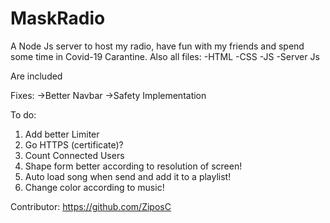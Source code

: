 # MaskRadio
A Node Js server to host my radio, have fun with my friends and spend some time in Covid-19 Carantine. Also all files:
-HTML
-CSS
-JS
-Server Js

Are included

Fixes:
->Better Navbar
->Safety Implementation

To do:
1. Add better Limiter
2. Go HTTPS (certificate)?
3. Count Connected Users
4. Shape form better according to resolution of screen!
5. Auto load song when send and add it to a playlist!
6. Change color according to music!

Contributor: https://github.com/ZiposC
